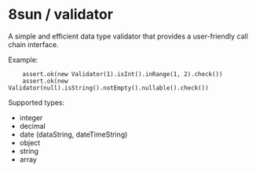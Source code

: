 8sun / validator
=============

A simple and efficient data type validator that provides a user-friendly call chain interface.

Example: 
```
    assert.ok(new Validator(1).isInt().inRange(1, 2).check())
    assert.ok(new Validator(null).isString().notEmpty().nullable().check())
```

Supported types: 
- integer
- decimal
- date (dataString, dateTimeString)
- object
- string
- array

